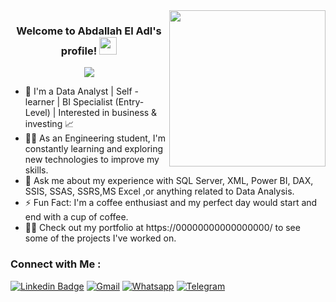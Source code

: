
<img width="250" align="right" src="https://c.tenor.com/_DOBjnGspYAAAAAM/code-coding.gif">

<h3 align="center">
  Welcome to Abdallah El Adl's profile!
  <img src="https://media.giphy.com/media/hvRJCLFzcasrR4ia7z/giphy.gif" width="28">
</h3>

<!-- Typing SVG by DenverCoder1 - https://github.com/DenverCoder1/readme-typing-svg -->
<p align="center">
  <a href="https://github.com/DenverCoder1/readme-typing-svg"><img src="https://readme-typing-svg.herokuapp.com/?lines=Data%20Analyst;BI%20Specialist;Always%20learning%20new%20things&font=Fira%20Code&center=true&width=440&height=45&color=f75c7e&vCenter=true&size=22"></a>
</p> 

- 🏢 I'm a Data Analyst | Self - learner | BI Specialist (Entry-Level) | Interested in business & investing 📈
- 👨‍💻 As an Engineering student, I'm constantly learning and exploring new technologies to improve my skills.
- 💬 Ask me about my experience with SQL Server, XML, Power BI, DAX, SSIS, SSAS, SSRS,MS Excel ,or anything related to Data Analysis.
- ⚡ Fun Fact: I'm a coffee enthusiast and my perfect day would start and end with a cup of coffee.
- 👨‍💻 Check out my portfolio at https://00000000000000000/ to see some of the projects I've worked on.


### Connect with Me :

[![Linkedin Badge](https://img.shields.io/badge/-LinkedIn-0077B5?style=for-the-badge&logo=Linkedin&logoColor=white&link=https://www.linkedin.com/in/abdallah-el-adl/)](https://www.linkedin.com/in/abdallah-el-adl/)
[![Gmail](https://img.shields.io/badge/-Gmail-c14438?style=for-the-badge&logo=Gmail&logoColor=white&link=mailto:abdallah.eladl98@gmail.com)](mailto:abdallah.eladl98@gmail.com)
[![Whatsapp](https://img.shields.io/badge/-Whatsapp-075e54?style=for-the-badge&logo=Whatsapp&logoColor=white)](https://api.whatsapp.com/send/?phone=01033605464)
[![Telegram](https://img.shields.io/badge/-Telegram-0077B5?style=for-the-badge&logo=Telegram&logoColor=white)](https://t.me/eladl999)
